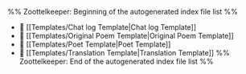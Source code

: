 %% Zoottelkeeper: Beginning of the autogenerated index file list  %%
- 📄 [[Templates/Chat log Template|Chat log Template]]
- 📄 [[Templates/Original Poem Template|Original Poem Template]]
- 📄 [[Templates/Poet Template|Poet Template]]
- 📄 [[Templates/Translation Template|Translation Template]]
%% Zoottelkeeper: End of the autogenerated index file list  %%
